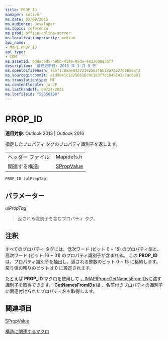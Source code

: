 ```yaml
---
title: PROP_ID
manager: soliver
ms.date: 03/09/2015
ms.audience: Developer
ms.topic: reference
ms.prod: office-online-server
ms.localizationpriority: medium
api_name:
- MAPI.PROP_ID
api_type:
- COM
ms.assetid: 6ddaced5-49bb-41fe-95da-4e3300883bf7
description: '最終更新日: 2015 年 3 月 9 日'
ms.openlocfilehash: 765f1c0aae042721e2a03f6b22a7652786b50af3
ms.sourcegitcommit: a1d9041c20256616c9c183f7d1049142a7ac6991
ms.translationtype: MT
ms.contentlocale: ja-JP
ms.lasthandoff: 09/24/2021
ms.locfileid: "59550198"
---
```

# <a name="prop_id"></a>PROP_ID

  
  
**適用対象**: Outlook 2013 | Outlook 2016 
  
指定したプロパティ タグのプロパティ識別子を返します。
  
|||
|:-----|:-----|
|ヘッダー ファイル:  <br/> |Mapidefs.h  <br/> |
|関連する構造:  <br/> |[SPropValue](spropvalue.md) <br/> |
   
```cpp
PROP_ID (ulPropTag)
```

## <a name="parameters"></a>パラメーター

 _ulPropTag_
  
> 返される識別子を含むプロパティ タグ。
    
## <a name="remarks"></a>注釈

すべてのプロパティ タグには、低次ワード (ビット 0 ~ 15) のプロパティ型と、高次ワード (ビット 16 ~ 31) のプロパティ識別子が含まれる。 この **PROP_ID** は、プロパティ識別子を抽出し、返される整数のビット 0 ~ 15 に格納します。 戻り値の残りのビットは 0 に設定されます。 
  
たとえば **PROP_ID** マクロを使用して [、IMAPIProp::GetNamesFromIDs](imapiprop-getnamesfromids.md)に渡す識別子を取得できます。 **GetNamesFromIDs は** 、名前付きプロパティの識別子に関連付けられたプロパティ名を取得します。 
  
## <a name="see-also"></a>関連項目



[SPropValue](spropvalue.md)


[構造に関連するマクロ](macros-related-to-structures.md)

